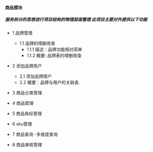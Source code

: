 #### 商品模块

##### 服务拆分的思想进行项目结构的物理层面整理 此项目主要对外提供以下功能

* 1 品牌管理
   * 1.1 品牌的增删改查
      * 1.1.1 描述：品牌功能相对简单
      * 1.1.2 概要: 品牌表的增删改查
      
* 2 添加品牌用户
    * 2.1 添加品牌用户
    * 2.2 概要：品牌与用户的关联表.
    
* 3 商品分类管理

* 4 商品管理

* 5 商品角标管理

* 6 sku管理

* 7 商品查询 -多维度查询

* 8 商品审核管理
   
   
